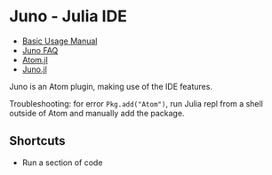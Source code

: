 # Juno - Julia IDE

* [Basic Usage Manual](http://docs.junolab.org/latest/man/basic_usage.html)
* [Juno FAQ](http://docs.junolab.org/latest/man/faq.html)
* [Atom.jl](https://github.com/JunoLab/Atom.jl)
* [Juno.jl](https://github.com/JunoLab/Juno.jl)

Juno is an Atom plugin, making use of the IDE features.

Troubleshooting: for error `Pkg.add("Atom")`, run Julia repl from a shell outside of Atom and manually add the package.

## Shortcuts

* Run a section of code
